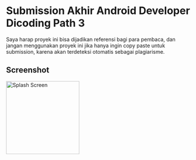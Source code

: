# Submission Akhir Android Developer Dicoding Path 3

Saya harap proyek ini bisa dijadikan referensi bagi para pembaca, dan jangan menggunakan proyek ini jika hanya ingin copy paste untuk submission, karena akan terdeteksi otomatis sebagai plagiarisme.

## Screenshot

<img src="https://raw.githubusercontent.com/xsatrio/submission-android-developer-dicoding-path-2/main/splash.png"
     alt="Splash Screen"
     style="float: left; margin-right: 10px;"
     width="200" />

